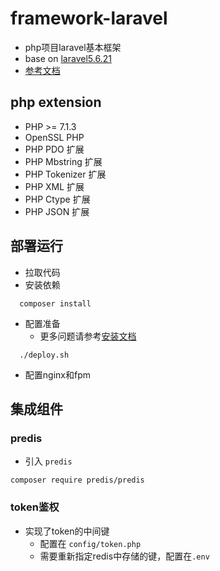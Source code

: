 # framework-laravel
- php项目laravel基本框架
- base on [laravel5.6.21](https://github.com/laravel/laravel/tree/v5.6.21)
- [参考文档](https://laravel-china.org/docs/laravel/5.6)

## php extension
- PHP >= 7.1.3
- OpenSSL PHP
- PHP PDO 扩展
- PHP Mbstring 扩展
- PHP Tokenizer 扩展
- PHP XML 扩展
- PHP Ctype 扩展
- PHP JSON 扩展

## 部署运行
- 拉取代码
- 安装依赖
```shell
  composer install
```

- 配置准备
    - 更多问题请参考[安装文档](https://laravel-china.org/docs/laravel/5.6/installation/1352)
```shell
  ./deploy.sh
```

- 配置nginx和fpm

## 集成组件
### predis
- 引入 `predis`
```shell
composer require predis/predis
```

### token鉴权
- 实现了token的中间键
  - 配置在 `config/token.php`
  - 需要重新指定redis中存储的键，配置在`.env`
